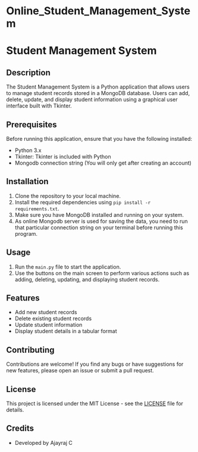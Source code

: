 # Online_Student_Management_System
# Student Management System

## Description
The Student Management System is a Python application that allows users to manage student records stored in a MongoDB database. Users can add, delete, update, and display student information using a graphical user interface built with Tkinter.

## Prerequisites
Before running this application, ensure that you have the following installed:
- Python 3.x
- Tkinter: Tkinter is included with Python
- Mongodb connection string (You will only get after creating an account)

## Installation
1. Clone the repository to your local machine.
2. Install the required dependencies using `pip install -r requirements.txt`.
3. Make sure you have MongoDB installed and running on your system.
4. As online Mongodb server is used for saving the data, you need to run that particular connection string on your terminal before running this program.

## Usage
1. Run the `main.py` file to start the application.
2. Use the buttons on the main screen to perform various actions such as adding, deleting, updating, and displaying student records.

## Features
- Add new student records
- Delete existing student records
- Update student information
- Display student details in a tabular format

## Contributing
Contributions are welcome! If you find any bugs or have suggestions for new features, please open an issue or submit a pull request.

## License
This project is licensed under the MIT License - see the [LICENSE](LICENSE) file for details.

## Credits
- Developed by Ajayraj C

